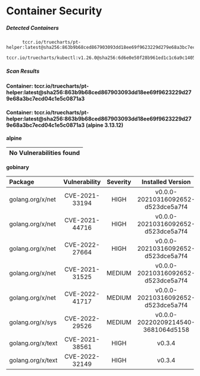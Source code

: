 # Container Security

##### Detected Containers

          tccr.io/truecharts/pt-helper:latest@sha256:863b9b68ced867903093dd18ee69f9623229d279e68a3bc7ecd04c1e5c0871a3
          tccr.io/truecharts/kubectl:v1.26.0@sha256:6d6e0e50f28b961ed1c1c6a9c140553238641591fbdc9ac7c1a348636f78c552

##### Scan Results

**Container: tccr.io/truecharts/pt-helper:latest@sha256:863b9b68ced867903093dd18ee69f9623229d279e68a3bc7ecd04c1e5c0871a3**

#### Container: tccr.io/truecharts/pt-helper:latest@sha256:863b9b68ced867903093dd18ee69f9623229d279e68a3bc7ecd04c1e5c0871a3 (alpine 3.13.12)
    

**alpine**

      
| No Vulnerabilities found         |
|:---------------------------------|

      

**gobinary**

      
| Package         |    Vulnerability   |   Severity  |  Installed Version | Fixed Version |
|:----------------|:------------------:|:-----------:|:------------------:|:-------------:|
| golang.org/x/net         |    CVE-2021-33194   |   HIGH  |  v0.0.0-20210316092652-d523dce5a7f4 | 0.0.0-20210520170846-37e1c6afe023 |
| golang.org/x/net         |    CVE-2021-44716   |   HIGH  |  v0.0.0-20210316092652-d523dce5a7f4 | 0.0.0-20211209124913-491a49abca63 |
| golang.org/x/net         |    CVE-2022-27664   |   HIGH  |  v0.0.0-20210316092652-d523dce5a7f4 | 0.0.0-20220906165146-f3363e06e74c |
| golang.org/x/net         |    CVE-2021-31525   |   MEDIUM  |  v0.0.0-20210316092652-d523dce5a7f4 | 0.0.0-20210428140749-89ef3d95e781 |
| golang.org/x/net         |    CVE-2022-41717   |   MEDIUM  |  v0.0.0-20210316092652-d523dce5a7f4 | 0.4.0 |
| golang.org/x/sys         |    CVE-2022-29526   |   MEDIUM  |  v0.0.0-20220209214540-3681064d5158 | 0.0.0-20220412211240-33da011f77ad |
| golang.org/x/text         |    CVE-2021-38561   |   HIGH  |  v0.3.4 | 0.3.7 |
| golang.org/x/text         |    CVE-2022-32149   |   HIGH  |  v0.3.4 | 0.3.8 |

